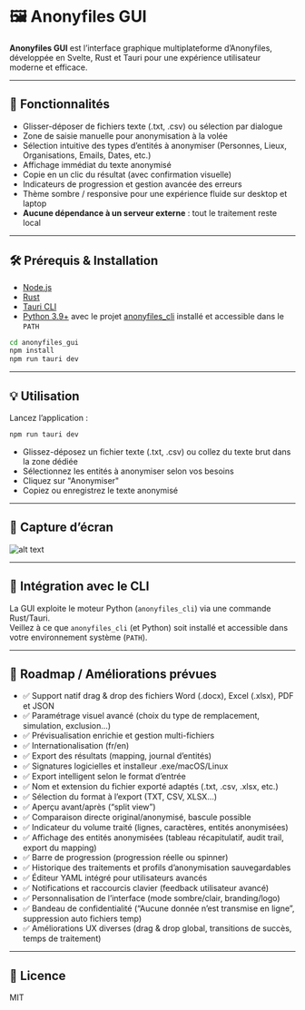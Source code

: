 # 🖼️ Anonyfiles GUI

**Anonyfiles GUI** est l’interface graphique multiplateforme d’Anonyfiles,  
développée en Svelte, Rust et Tauri pour une expérience utilisateur moderne et efficace.

---

## 🚀 Fonctionnalités

- Glisser-déposer de fichiers texte (.txt, .csv) ou sélection par dialogue  
- Zone de saisie manuelle pour anonymisation à la volée  
- Sélection intuitive des types d’entités à anonymiser (Personnes, Lieux, Organisations, Emails, Dates, etc.)  
- Affichage immédiat du texte anonymisé  
- Copie en un clic du résultat (avec confirmation visuelle)  
- Indicateurs de progression et gestion avancée des erreurs  
- Thème sombre / responsive pour une expérience fluide sur desktop et laptop  
- **Aucune dépendance à un serveur externe** : tout le traitement reste local  

---

## 🛠️ Prérequis & Installation

- [Node.js](https://nodejs.org/)  
- [Rust](https://www.rust-lang.org/tools/install)  
- [Tauri CLI](https://tauri.app/v1/guides/getting-started/prerequisites/)  
- [Python 3.9+](https://www.python.org/downloads/) avec le projet [anonyfiles_cli](https://github.com/simongrossi/anonyfiles) installé et accessible dans le `PATH`  

```sh
cd anonyfiles_gui
npm install
npm run tauri dev
```

---

## 💡 Utilisation

Lancez l’application :

```sh
npm run tauri dev
```

- Glissez-déposez un fichier texte (.txt, .csv) ou collez du texte brut dans la zone dédiée  
- Sélectionnez les entités à anonymiser selon vos besoins  
- Cliquez sur "Anonymiser"  
- Copiez ou enregistrez le texte anonymisé  

---

## 📸 Capture d’écran

![alt text](https://i.imgur.com/prsZuAy.jpeg)

---

## 🤖 Intégration avec le CLI

La GUI exploite le moteur Python (`anonyfiles_cli`) via une commande Rust/Tauri.  
Veillez à ce que `anonyfiles_cli` (et Python) soit installé et accessible dans votre environnement système (`PATH`).

---

## 🧩 Roadmap / Améliorations prévues

- ✅ Support natif drag & drop des fichiers Word (.docx), Excel (.xlsx), PDF et JSON  
- ✅ Paramétrage visuel avancé (choix du type de remplacement, simulation, exclusion...)  
- ✅ Prévisualisation enrichie et gestion multi-fichiers  
- ✅ Internationalisation (fr/en)  
- ✅ Export des résultats (mapping, journal d’entités)  
- ✅ Signatures logicielles et installeur .exe/macOS/Linux  
- ✅ Export intelligent selon le format d’entrée  
- ✅ Nom et extension du fichier exporté adaptés (.txt, .csv, .xlsx, etc.)  
- ✅ Sélection du format à l’export (TXT, CSV, XLSX…)  
- ✅ Aperçu avant/après (“split view”)  
- ✅ Comparaison directe original/anonymisé, bascule possible  
- ✅ Indicateur du volume traité (lignes, caractères, entités anonymisées)  
- ✅ Affichage des entités anonymisées (tableau récapitulatif, audit trail, export du mapping)  
- ✅ Barre de progression (progression réelle ou spinner)  
- ✅ Historique des traitements et profils d’anonymisation sauvegardables  
- ✅ Éditeur YAML intégré pour utilisateurs avancés  
- ✅ Notifications et raccourcis clavier (feedback utilisateur avancé)  
- ✅ Personnalisation de l’interface (mode sombre/clair, branding/logo)  
- ✅ Bandeau de confidentialité (“Aucune donnée n’est transmise en ligne”, suppression auto fichiers temp)  
- ✅ Améliorations UX diverses (drag & drop global, transitions de succès, temps de traitement)  

---

## 📜 Licence

MIT
